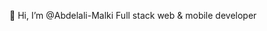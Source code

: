 👋 Hi, I’m @Abdelali-Malki
Full stack web & mobile developer

<!---
Abdelali-Malki/Abdelali-Malki is a ✨ special ✨ repository because its `README.md` (this file) appears on your GitHub profile.
You can click the Preview link to take a look at your changes.
--->
